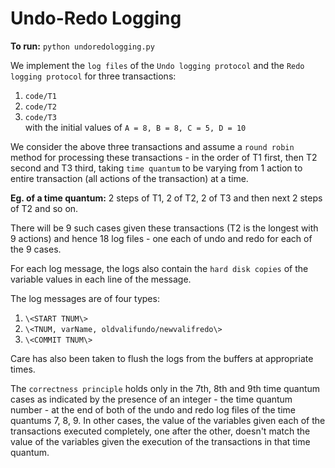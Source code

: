 # Undo-Redo Logging

**To run:** `python undoredologging.py`  

We implement the `log files` of the `Undo logging protocol` and the `Redo logging protocol` for three transactions:  
1. `code/T1`  
2. `code/T2`  
3. `code/T3`  
with the initial values of `A = 8, B = 8, C = 5, D = 10`  

We consider the above three transactions and assume a `round robin` method for processing these transactions - in the order of T1 first, then T2 second and T3 third, taking `time quantum` to be varying from 1 action to entire transaction (all actions of the transaction) at a time.  

**Eg. of a time quantum:** 2 steps of T1, 2 of T2, 2 of T3 and then next 2 steps of T2 and so on.  

There will be 9 such cases given these transactions (T2 is the longest with 9 actions) and hence 18 log files - one each of undo and redo for each of the 9 cases.  

For each log message, the logs also contain the `hard disk copies` of the variable values in each line of the message.  

The log messages are of four types:  
1. `\<START TNUM\>`  
2. `\<TNUM, varName, oldvalifundo/newvalifredo\>`  
3. `\<COMMIT TNUM\>`  

Care has also been taken to flush the logs from the buffers at appropriate times.  

The `correctness principle` holds only in the 7th, 8th and 9th time quantum cases as indicated by the presence of an integer - the time quantum number - at the end of both of the undo and redo log files of the time quantums 7, 8, 9. In other cases, the value of the variables given each of the transactions executed completely, one after the other, doesn't match the value of the variables given the execution of the transactions in that time quantum.  

